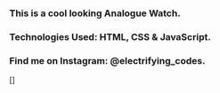 ### This is a cool looking Analogue Watch.

### Technologies Used: HTML, CSS & JavaScript.

### Find me on Instagram: @electrifying_codes.

[]